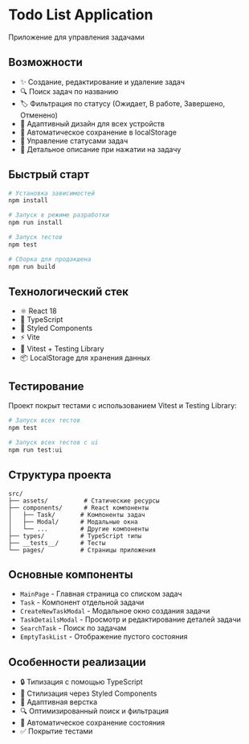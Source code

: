 # Todo List Application

Приложение для управления задачами

## Возможности

- ✨ Создание, редактирование и удаление задач
- 🔍 Поиск задач по названию
- 🏷️ Фильтрация по статусу (Ожидает, В работе, Завершено, Отменено)
- 📱 Адаптивный дизайн для всех устройств
- 💾 Автоматическое сохранение в localStorage
- 🎯 Управление статусами задач
- 📝 Детальное описание при нажатии на задачу

## Быстрый старт

```bash
# Установка зависимостей
npm install

# Запуск в режиме разработки
npm run install

# Запуск тестов
npm test

# Сборка для продакшена
npm run build
```

## Технологический стек

- ⚛️ React 18
- 🔷 TypeScript
- 💅 Styled Components
- ⚡ Vite
- 🧪 Vitest + Testing Library
- 📦 LocalStorage для хранения данных

## Тестирование

Проект покрыт тестами с использованием Vitest и Testing Library:

```bash
# Запуск всех тестов
npm test

# Запуск всех тестов с ui 
npm run test:ui
```

## Структура проекта

```
src/
├── assets/          # Статические ресурсы
├── components/      # React компоненты
│   ├── Task/       # Компоненты задач
│   ├── Modal/      # Модальные окна
│   └── ...         # Другие компоненты
├── types/          # TypeScript типы
├── __tests__/      # Тесты
└── pages/          # Страницы приложения
```

## Основные компоненты

- `MainPage` - Главная страница со списком задач
- `Task` - Компонент отдельной задачи
- `CreateNewTaskModal` - Модальное окно создания задачи
- `TaskDetailsModal` - Просмотр и редактирование деталей задачи
- `SearchTask` - Поиск по задачам
- `EmptyTaskList` - Отображение пустого состояния

## Особенности реализации

- 🔒 Типизация с помощью TypeScript
- 🎨 Стилизация через Styled Components
- 📱 Адаптивная верстка
- 🔍 Оптимизированный поиск и фильтрация
- 💾 Автоматическое сохранение состояния
- ✅ Покрытие тестами